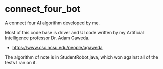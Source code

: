 # connect_four_bot
A connect four AI algorithm developed by me.

Most of this code base is driver and UI code written by my Artificial Intelligence professor Dr. Adam Gaweda.
- https://www.csc.ncsu.edu/people/agaweda

The algorithm of note is in StudentRobot.java, which won against all of the tests I ran on it. 
